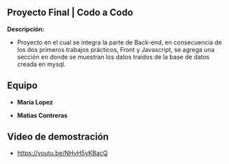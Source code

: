 ## Proyecto Final | Codo a Codo

**Descripción:** 
- Proyecto en el cual se integra la parte de Back-end, en consecuencia de los dos primeros trabajos prácticos, Front y Javascript, se agrega una sección en donde se muestran los datos traídos de la base de datos creada en mysql.

## Equipo

- **Maria Lopez**

- **Matias Contreras**

## Video de demostración

- https://youtu.be/NHvH5yKBacQ
